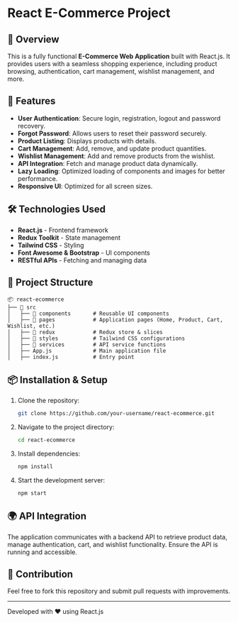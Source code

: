 # React E-Commerce Project

## 📌 Overview
This is a fully functional **E-Commerce Web Application** built with React.js. It provides users with a seamless shopping experience, including product browsing, authentication, cart management, wishlist management, and more.

## 🚀 Features
- **User Authentication**: Secure login, registration, logout and password recovery.
- **Forgot Password**: Allows users to reset their password securely.
- **Product Listing**: Displays products with details.
- **Cart Management**: Add, remove, and update product quantities.
- **Wishlist Management**: Add and remove products from the wishlist.
- **API Integration**: Fetch and manage product data dynamically.
- **Lazy Loading**: Optimized loading of components and images for better performance.
- **Responsive UI**: Optimized for all screen sizes.

## 🛠️ Technologies Used
- **React.js** - Frontend framework
- **Redux Toolkit** - State management
- **Tailwind CSS** - Styling
- **Font Awesome & Bootstrap** - UI components
- **RESTful APIs** - Fetching and managing data

## 📂 Project Structure
```
📦 react-ecommerce
├── 📂 src
│   ├── 📂 components       # Reusable UI components
│   ├── 📂 pages            # Application pages (Home, Product, Cart, Wishlist, etc.)
│   ├── 📂 redux            # Redux store & slices
│   ├── 📂 styles           # Tailwind CSS configurations
│   ├── 📂 services         # API service functions
│   ├── App.js             # Main application file
│   ├── index.js           # Entry point
```

## 📦 Installation & Setup
1. Clone the repository:
   ```sh
   git clone https://github.com/your-username/react-ecommerce.git
   ```
2. Navigate to the project directory:
   ```sh
   cd react-ecommerce
   ```
3. Install dependencies:
   ```sh
   npm install
   ```
4. Start the development server:
   ```sh
   npm start
   ```

## 🌍 API Integration
The application communicates with a backend API to retrieve product data, manage authentication, cart, and wishlist functionality. Ensure the API is running and accessible.

## 🤝 Contribution
Feel free to fork this repository and submit pull requests with improvements.

---
Developed with ❤️ using React.js
